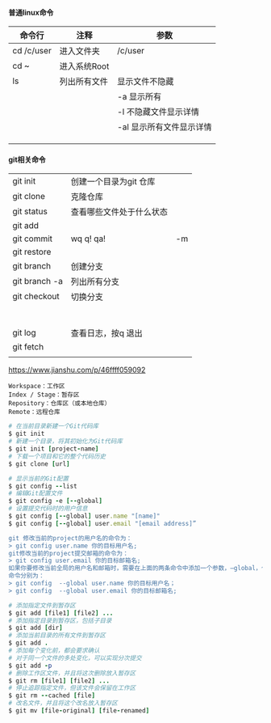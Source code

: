 #### 普通linux命令

| 命令行     | 注释         | 参数                     |
| ---------- | ------------ | ------------------------ |
| cd /c/user | 进入文件夹   | /c/user                  |
| cd ~       | 进入系统Root |                          |
| ls         | 列出所有文件 | 显示文件不隐藏           |
|            |              | -a 显示所有              |
|            |              | -l 不隐藏文件显示详情    |
|            |              | -al 显示所有文件显示详情 |
|            |              |                          |
|            |              |                          |
|            |              |                          |



#### git相关命令

|                     |                          |      |
| ------------------- | ------------------------ | ---- |
| git init            | 创建一个目录为git 仓库   |      |
| git clone <url>     | 克隆仓库                 |      |
| git status          | 查看哪些文件处于什么状态 |      |
| git add             |                          |      |
| git commit          | wq    q!   qa!           | -m   |
| git restore         |                          |      |
| git branch <name>   | 创建分支<name>           |      |
| git branch -a       | 列出所有分支             |      |
| git checkout <name> | 切换分支                 |      |
|                     |                          |      |
|                     |                          |      |
|                     |                          |      |
|                     |                          |      |
|                     |                          |      |
|                     |                          |      |
|                     |                          |      |
| git log             | 查看日志，按q 退出       |      |
| git fetch           |                          |      |
|                     |                          |      |



https://www.jianshu.com/p/46ffff059092

```undefined
Workspace：工作区
Index / Stage：暂存区
Repository：仓库区（或本地仓库）
Remote：远程仓库
```



```ruby
# 在当前目录新建一个Git代码库
$ git init
# 新建一个目录，将其初始化为Git代码库
$ git init [project-name]
# 下载一个项目和它的整个代码历史
$ git clone [url]
```



```ruby
# 显示当前的Git配置
$ git config --list
# 编辑Git配置文件
$ git config -e [--global]
# 设置提交代码时的用户信息
$ git config [--global] user.name "[name]"
$ git config [--global] user.email "[email address]”

git 修改当前的project的用户名的命令为：
> git config user.name 你的目标用户名;
git修改当前的project提交邮箱的命令为：
> git config user.email 你的目标邮箱名;
如果你要修改当前全局的用户名和邮箱时，需要在上面的两条命令中添加一个参数，–global，代表的是全局。
命令分别为：
> git config  --global user.name 你的目标用户名；
> git config  --global user.email 你的目标邮箱名;
```



```ruby
# 添加指定文件到暂存区
$ git add [file1] [file2] ...
# 添加指定目录到暂存区，包括子目录
$ git add [dir]
# 添加当前目录的所有文件到暂存区
$ git add .
# 添加每个变化前，都会要求确认
# 对于同一个文件的多处变化，可以实现分次提交
$ git add -p
# 删除工作区文件，并且将这次删除放入暂存区
$ git rm [file1] [file2] ...
# 停止追踪指定文件，但该文件会保留在工作区
$ git rm --cached [file]
# 改名文件，并且将这个改名放入暂存区
$ git mv [file-original] [file-renamed]
```

